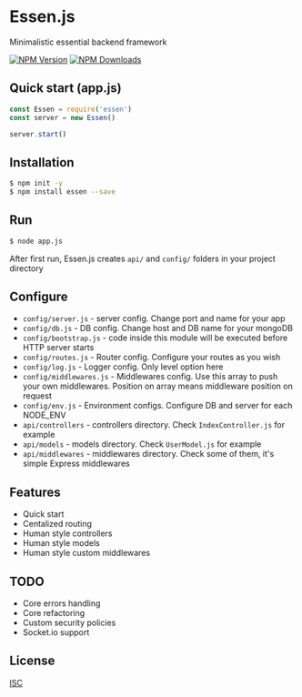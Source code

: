 # Essen.js
Minimalistic essential backend framework

[![NPM Version][npm-image]][npm-url]
[![NPM Downloads][downloads-image]][downloads-url]

## Quick start (app.js)
```javascript
const Essen = require('essen')
const server = new Essen()

server.start()
```

## Installation

```bash
$ npm init -y
$ npm install essen --save
```

## Run
```bash
$ node app.js
```
After first run, Essen.js creates `api/` and `config/` folders in your
project directory

## Configure
  * `config/server.js` - server config. Change port and name for your app  
  * `config/db.js` - DB config. Change host and DB name for your mongoDB  
  * `config/bootstrap.js` - code inside this module will be executed before HTTP server starts  
  * `config/routes.js` - Router config. Configure your routes as you wish  
  * `config/log.js` - Logger config. Only level option here
  * `config/middlewares.js` - Middlewares config. Use this array to push your own middlewares. Position on array means middleware position on request
  * `config/env.js` - Environment configs. Configure DB and server for each NODE_ENV
  * `api/controllers` - controllers directory. Check `IndexController.js` for example  
  * `api/models` - models directory. Check `UserModel.js` for example  
  * `api/middlewares` - middlewares directory. Check some of them, it's simple Express middlewares

## Features
  * Quick start
  * Centalized routing
  * Human style controllers
  * Human style models
  * Human style custom middlewares

## TODO
  * Core errors handling
  * Core refactoring
  * Custom security policies
  * Socket.io support

## License
  [ISC](LICENSE)

[npm-image]: https://img.shields.io/npm/v/essen.svg
[npm-url]: https://npmjs.org/package/essen
[downloads-image]: https://img.shields.io/npm/dm/essen.svg
[downloads-url]: https://npmjs.org/package/essen
